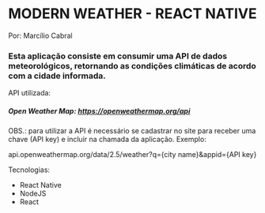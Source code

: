 # MODERN WEATHER - REACT NATIVE

Por: Marcílio Cabral



### Esta aplicação consiste em consumir uma API de dados meteorológicos, retornando as condições climáticas de acordo com a cidade informada.



API utilizada:

##### Open Weather Map: https://openweathermap.org/api

OBS.: para utilizar a API é necessário se cadastrar no site para receber uma chave (API key) e incluir na chamada da aplicação. Exemplo:

api.openweathermap.org/data/2.5/weather?q={city name}&appid={API key}



Tecnologias:

- React Native
- NodeJS
- React

